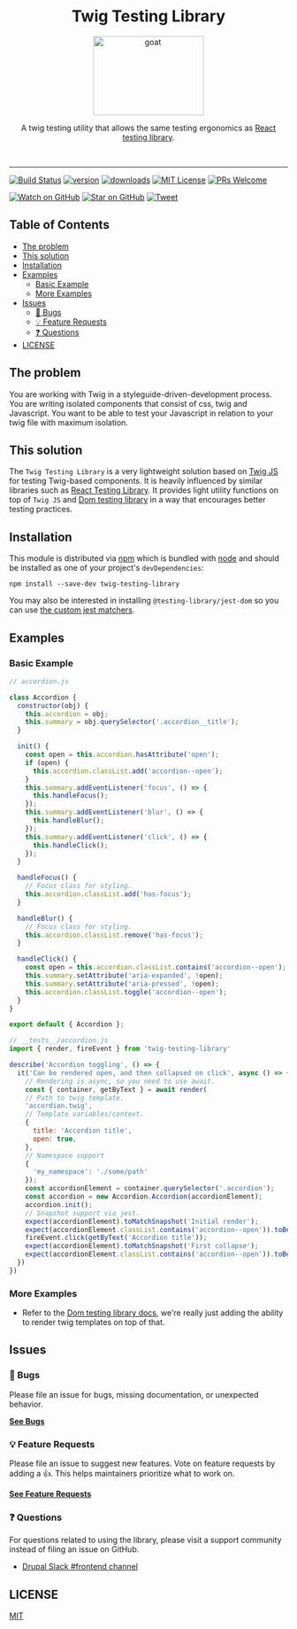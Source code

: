 <div align="center">
<h1>Twig Testing Library</h1>

<a href="https://www.emojione.com/emoji/1f410">
  <img
    height="143"
    width="200"
    alt="goat"
    src="https://twig.symfony.com/images/logo.png"
  />
</a>

<p>A twig testing utility that allows the same testing ergonomics as <a href="https://testing-library.com/react">React testing library</a>.</p>

<br />
</div>

<hr />

<!-- prettier-ignore-start -->
[![Build Status][build-badge]][build]
[![version][version-badge]][package] [![downloads][downloads-badge]][npmtrends]
[![MIT License][license-badge]][license]
[![PRs Welcome][prs-badge]][prs] 

[![Watch on GitHub][github-watch-badge]][github-watch]
[![Star on GitHub][github-star-badge]][github-star]
[![Tweet][twitter-badge]][twitter]
<!-- prettier-ignore-end -->

## Table of Contents

<!-- START doctoc generated TOC please keep comment here to allow auto update -->
<!-- DON'T EDIT THIS SECTION, INSTEAD RE-RUN doctoc TO UPDATE -->

- [The problem](#the-problem)
- [This solution](#this-solution)
- [Installation](#installation)
- [Examples](#examples)
  - [Basic Example](#basic-example)
  - [More Examples](#more-examples)
- [Issues](#issues)
  - [🐛 Bugs](#-bugs)
  - [💡 Feature Requests](#-feature-requests)
  - [❓ Questions](#-questions)
- [LICENSE](#license)

<!-- END doctoc generated TOC please keep comment here to allow auto update -->

## The problem

You are working with Twig in a styleguide-driven-development process. You are writing isolated components
that consist of css, twig and Javascript.
You want to be able to test your Javascript in relation to your twig file with maximum isolation.

## This solution

The `Twig Testing Library` is a very lightweight solution based on [Twig JS](https://github.com/twigjs/twig.js) for
testing Twig-based components. It is heavily influenced by similar libraries such as [React Testing Library](https://testing-library.com/docs/react-testing-library/intro).
It provides light utility functions on top of `Twig JS` and [Dom testing library](https://testing-library.com/docs/dom-testing-library/intro)
in a way that encourages better testing practices. 

## Installation

This module is distributed via [npm][npm] which is bundled with [node][node] and
should be installed as one of your project's `devDependencies`:

```
npm install --save-dev twig-testing-library
```

You may also be interested in installing `@testing-library/jest-dom` so you can
use [the custom jest matchers](https://github.com/testing-library/jest-dom).

## Examples

### Basic Example

```javascript
// accordion.js

class Accordion {
  constructor(obj) {
    this.accordion = obj;
    this.summary = obj.querySelector('.accordion__title');
  }

  init() {
    const open = this.accordion.hasAttribute('open');
    if (open) {
      this.accordion.classList.add('accordion--open');
    }
    this.summary.addEventListener('focus', () => {
      this.handleFocus();
    });
    this.summary.addEventListener('blur', () => {
      this.handleBlur();
    });
    this.summary.addEventListener('click', () => {
      this.handleClick();
    });
  }

  handleFocus() {
    // Focus class for styling.
    this.accordion.classList.add('has-focus');
  }

  handleBlur() {
    // Focus class for styling.
    this.accordion.classList.remove('has-focus');
  }

  handleClick() {
    const open = this.accordion.classList.contains('accordion--open');
    this.summary.setAttribute('aria-expanded', !open);
    this.summary.setAttribute('aria-pressed', !open);
    this.accordion.classList.toggle('accordion--open');
  }
}

export default { Accordion };
```

```javascript
// __tests__/accordion.js
import { render, fireEvent } from 'twig-testing-library'

describe('Accordion toggling', () => {
  it('Can be rendered open, and then collapsed on click', async () => {
    // Rendering is async, so you need to use await.
    const { container, getByText } = await render(
    // Path to twig template.
    'accordion.twig',
    // Template variables/context. 
    {
      title: 'Accordion title',
      open: true,
    }, 
    // Namespace support
    {
      'my_namespace': './some/path'
    });
    const accordionElement = container.querySelector('.accordion');
    const accordion = new Accordion.Accordion(accordionElement);
    accordion.init();
    // Snapshot support via jest.
    expect(accordionElement).toMatchSnapshot('Initial render');
    expect(accordionElement.classList.contains('accordion--open')).toBe(true);
    fireEvent.click(getByText('Accordion title'));
    expect(accordionElement).toMatchSnapshot('First collapse');
    expect(accordionElement.classList.contains('accordion--open')).toBe(false);
  })
})
```

### More Examples

- Refer to the [Dom testing library docs](https://testing-library.com/docs/dom-testing-library/example-intro), we're really just adding the ability to render twig templates on top of that.

## Issues

### 🐛 Bugs

Please file an issue for bugs, missing documentation, or unexpected behavior.

[**See Bugs**][bugs]

### 💡 Feature Requests

Please file an issue to suggest new features. Vote on feature requests by adding
a 👍. This helps maintainers prioritize what to work on.

[**See Feature Requests**][requests]

### ❓ Questions

For questions related to using the library, please visit a support community
instead of filing an issue on GitHub.

- [Drupal Slack #frontend channel](https://drupal.org/slack)

## LICENSE

[MIT](LICENSE)

<!-- prettier-ignore-start -->

[npm]: https://www.npmjs.com/
[node]: https://nodejs.org
[build-badge]: https://img.shields.io/travis/larowlan/twig-testing-library.svg?style=flat-square
[build]: https://travis-ci.org/larowlan/twig-testing-library
[version-badge]: https://img.shields.io/npm/v/twig-testing-library.svg?style=flat-square
[package]: https://www.npmjs.com/package/twig-testing-library
[downloads-badge]: https://img.shields.io/npm/dm/twig-testing-library.svg?style=flat-square
[npmtrends]: http://www.npmtrends.com/twig-testing-library
[license-badge]: https://img.shields.io/npm/l/twig-testing-library.svg?style=flat-square
[license]: https://github.com/larowlan/twig-testing-library/blob/master/LICENSE
[prs-badge]: https://img.shields.io/badge/PRs-welcome-brightgreen.svg?style=flat-square
[prs]: http://makeapullrequest.com
[github-watch-badge]: https://img.shields.io/github/watchers/larowlan/twig-testing-library.svg?style=social
[github-watch]: https://github.com/larowlan/twig-testing-library/watchers
[github-star-badge]: https://img.shields.io/github/stars/larowlan/twig-testing-library.svg?style=social
[github-star]: https://github.com/larowlan/twig-testing-library/stargazers
[twitter]: https://twitter.com/intent/tweet?text=Check%20out%20twig-testing-library%20by%20%40larowlan%20https%3A%2F%2Fgithub.com%2Flarowlan%2Ftwig-testing-library%20%F0%9F%91%8D
[twitter-badge]: https://img.shields.io/twitter/url/https/github.com/larowlan/twig-testing-library.svg?style=social
[bugs]: https://github.com/larowlan/twig-testing-library/issues?q=is%3Aissue+is%3Aopen+label%3Abug+sort%3Acreated-desc
[requests]: https://github.com/larowlan/twig-testing-library/issues?q=is%3Aissue+sort%3Areactions-%2B1-desc+label%3Aenhancement+is%3Aopen
[good-first-issue]: https://github.com/larowlan/twig-testing-library/issues?utf8=✓&q=is%3Aissue+is%3Aopen+sort%3Areactions-%2B1-desc+label%3A"good+first+issue"+

<!-- prettier-ignore-end -->
